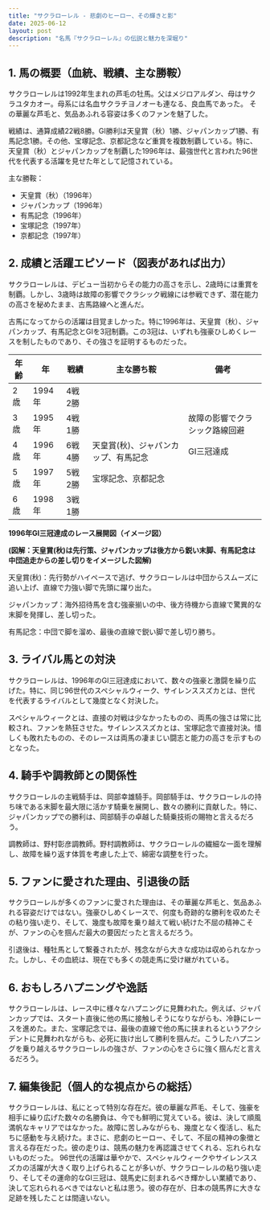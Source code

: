 ```yaml
---
title: "サクラローレル - 悲劇のヒーロー、その輝きと影"
date: 2025-06-12
layout: post
description: "名馬『サクラローレル』の伝説と魅力を深堀り"
---
```


## 1. 馬の概要（血統、戦績、主な勝鞍）

サクラローレルは1992年生まれの芦毛の牡馬。父はメジロアルダン、母はサクラユタカオー。母系には名血サクラチヨノオーも連なる、良血馬であった。  その華麗な芦毛と、気品あふれる容姿は多くのファンを魅了した。

戦績は、通算成績22戦8勝。GI勝利は天皇賞（秋）1勝、ジャパンカップ1勝、有馬記念1勝。その他、宝塚記念、京都記念など重賞を複数制覇している。特に、天皇賞（秋）とジャパンカップを制覇した1996年は、最強世代と言われた96世代を代表する活躍を見せた年として記憶されている。

主な勝鞍：

* 天皇賞（秋）（1996年）
* ジャパンカップ（1996年）
* 有馬記念（1996年）
* 宝塚記念（1997年）
* 京都記念（1997年）


## 2. 成績と活躍エピソード（図表があれば出力）

サクラローレルは、デビュー当初からその能力の高さを示し、2歳時には重賞を制覇。しかし、3歳時は故障の影響でクラシック戦線には参戦できず、潜在能力の高さを秘めたまま、古馬路線へと進んだ。

古馬になってからの活躍は目覚ましかった。特に1996年は、天皇賞（秋）、ジャパンカップ、有馬記念とGIを3冠制覇。この3冠は、いずれも強豪ひしめくレースを制したものであり、その強さを証明するものだった。

| 年齢 | 年 | 戦績 | 主な勝ち鞍 | 備考 |
|---|---|---|---|---|
| 2歳 | 1994年 | 4戦2勝 |  |  |
| 3歳 | 1995年 | 4戦1勝 |  | 故障の影響でクラシック路線回避 |
| 4歳 | 1996年 | 6戦4勝 | 天皇賞(秋)、ジャパンカップ、有馬記念 | GI三冠達成 |
| 5歳 | 1997年 | 5戦2勝 | 宝塚記念、京都記念 |  |
| 6歳 | 1998年 | 3戦1勝 |  |  |


**1996年GI三冠達成のレース展開図（イメージ図）**

**(図解：天皇賞(秋)は先行策、ジャパンカップは後方から鋭い末脚、有馬記念は中団追走からの差し切りをイメージした図解)**

天皇賞(秋)：先行勢がハイペースで逃げ、サクラローレルは中団からスムーズに追い上げ、直線で力強い脚で先頭に躍り出た。

ジャパンカップ：海外招待馬を含む強豪揃いの中、後方待機から直線で驚異的な末脚を発揮し、差し切った。

有馬記念：中団で脚を溜め、最後の直線で鋭い脚で差し切り勝ち。


## 3. ライバル馬との対決

サクラローレルは、1996年のGI三冠達成において、数々の強豪と激闘を繰り広げた。特に、同じ96世代のスペシャルウィーク、サイレンススズカとは、世代を代表するライバルとして幾度となく対決した。

スペシャルウィークとは、直接の対戦は少なかったものの、両馬の強さは常に比較され、ファンを熱狂させた。サイレンススズカとは、宝塚記念で直接対決。惜しくも敗れたものの、そのレースは両馬の凄まじい闘志と能力の高さを示すものとなった。


## 4. 騎手や調教師との関係性

サクラローレルの主戦騎手は、岡部幸雄騎手。岡部騎手は、サクラローレルの持ち味である末脚を最大限に活かす騎乗を展開し、数々の勝利に貢献した。特に、ジャパンカップでの勝利は、岡部騎手の卓越した騎乗技術の賜物と言えるだろう。

調教師は、野村彰彦調教師。野村調教師は、サクラローレルの繊細な一面を理解し、故障を繰り返す体質を考慮した上で、綿密な調整を行った。


## 5. ファンに愛された理由、引退後の話

サクラローレルが多くのファンに愛された理由は、その華麗な芦毛と、気品あふれる容姿だけではない。強豪ひしめくレースで、何度も奇跡的な勝利を収めたその粘り強い走り、そして、幾度も故障を乗り越えて戦い続けた不屈の精神こそが、ファンの心を掴んだ最大の要因だったと言えるだろう。

引退後は、種牡馬として繋養されたが、残念ながら大きな成功は収められなかった。しかし、その血統は、現在でも多くの競走馬に受け継がれている。


## 6. おもしろハプニングや逸話

サクラローレルは、レース中に様々なハプニングに見舞われた。例えば、ジャパンカップでは、スタート直後に他の馬に接触しそうになりながらも、冷静にレースを進めた。また、宝塚記念では、最後の直線で他の馬に挟まれるというアクシデントに見舞われながらも、必死に抜け出して勝利を掴んだ。こうしたハプニングを乗り越えるサクラローレルの強さが、ファンの心をさらに強く掴んだと言えるだろう。


## 7. 編集後記（個人的な視点からの総括）

サクラローレルは、私にとって特別な存在だ。彼の華麗な芦毛、そして、強豪を相手に繰り広げた数々の名勝負は、今でも鮮明に覚えている。彼は、決して順風満帆なキャリアではなかった。故障に苦しみながらも、幾度となく復活し、私たちに感動を与え続けた。まさに、悲劇のヒーロー、そして、不屈の精神の象徴と言える存在だった。彼の走りは、競馬の魅力を再認識させてくれる、忘れられないものだった。  96世代の活躍は華やかで、スペシャルウィークやサイレンススズカの活躍が大きく取り上げられることが多いが、サクラローレルの粘り強い走り、そしてその運命的なGI三冠は、競馬史に刻まれるべき輝かしい業績であり、決して忘れられるべきではないと私は思う。彼の存在が、日本の競馬界に大きな足跡を残したことは間違いない。
